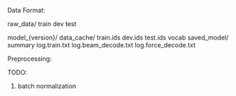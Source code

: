 Data Format:

raw_data/
	train
	dev
	test

model_{version}/
	data_cache/
		train.ids
		dev.ids
		test.ids
		vocab
	saved_model/
		summary
	log.train.txt
	log.beam_decode.txt
	log.force_decode.txt
		

Preprocessing:
	



TODO:
1. batch normalization
